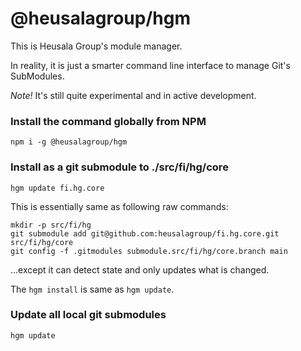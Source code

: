# @heusalagroup/hgm

This is Heusala Group's module manager.

In reality, it is just a smarter command line interface to manage Git's SubModules.

*Note!* It's still quite experimental and in active development.

### Install the command globally from NPM

```shell
npm i -g @heusalagroup/hgm
```

### Install as a git submodule to ./src/fi/hg/core

```shell
hgm update fi.hg.core
```

This is essentially same as following raw commands:

```
mkdir -p src/fi/hg
git submodule add git@github.com:heusalagroup/fi.hg.core.git src/fi/hg/core
git config -f .gitmodules submodule.src/fi/hg/core.branch main
```

...except it can detect state and only updates what is changed.

The `hgm install` is same as `hgm update`.

### Update all local git submodules

```shell
hgm update
```
